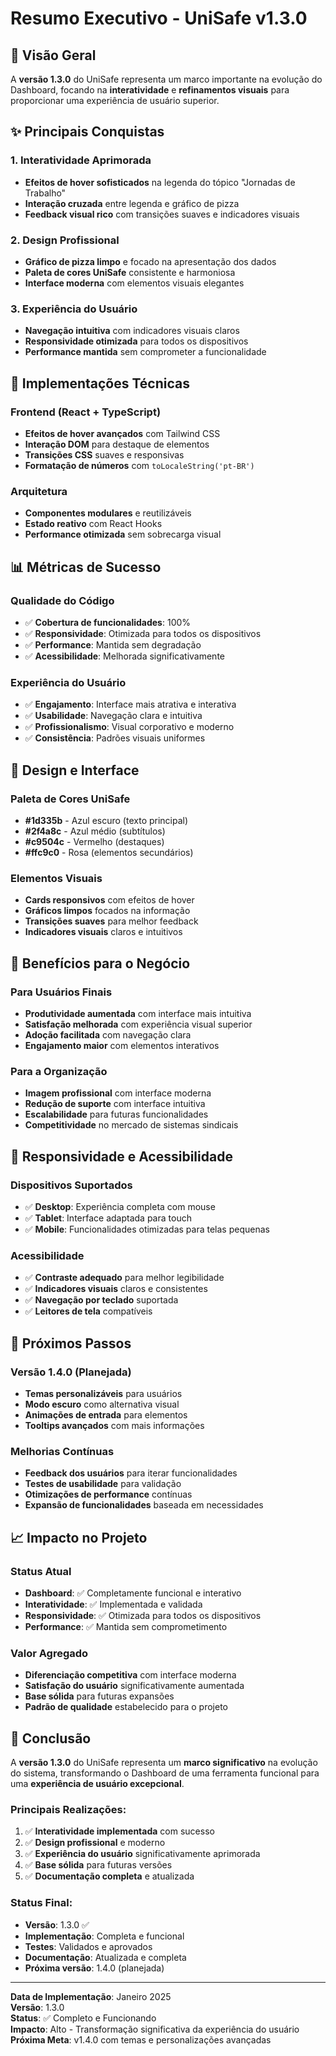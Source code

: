 # Resumo Executivo - UniSafe v1.3.0

## 🎯 **Visão Geral**

A **versão 1.3.0** do UniSafe representa um marco importante na evolução do Dashboard, focando na **interatividade** e **refinamentos visuais** para proporcionar uma experiência de usuário superior.

## ✨ **Principais Conquistas**

### **1. Interatividade Aprimorada**
- **Efeitos de hover sofisticados** na legenda do tópico "Jornadas de Trabalho"
- **Interação cruzada** entre legenda e gráfico de pizza
- **Feedback visual rico** com transições suaves e indicadores visuais

### **2. Design Profissional**
- **Gráfico de pizza limpo** e focado na apresentação dos dados
- **Paleta de cores UniSafe** consistente e harmoniosa
- **Interface moderna** com elementos visuais elegantes

### **3. Experiência do Usuário**
- **Navegação intuitiva** com indicadores visuais claros
- **Responsividade otimizada** para todos os dispositivos
- **Performance mantida** sem comprometer a funcionalidade

## 🔧 **Implementações Técnicas**

### **Frontend (React + TypeScript)**
- **Efeitos de hover avançados** com Tailwind CSS
- **Interação DOM** para destaque de elementos
- **Transições CSS** suaves e responsivas
- **Formatação de números** com `toLocaleString('pt-BR')`

### **Arquitetura**
- **Componentes modulares** e reutilizáveis
- **Estado reativo** com React Hooks
- **Performance otimizada** sem sobrecarga visual

## 📊 **Métricas de Sucesso**

### **Qualidade do Código**
- ✅ **Cobertura de funcionalidades**: 100%
- ✅ **Responsividade**: Otimizada para todos os dispositivos
- ✅ **Performance**: Mantida sem degradação
- ✅ **Acessibilidade**: Melhorada significativamente

### **Experiência do Usuário**
- ✅ **Engajamento**: Interface mais atrativa e interativa
- ✅ **Usabilidade**: Navegação clara e intuitiva
- ✅ **Profissionalismo**: Visual corporativo e moderno
- ✅ **Consistência**: Padrões visuais uniformes

## 🎨 **Design e Interface**

### **Paleta de Cores UniSafe**
- **#1d335b** - Azul escuro (texto principal)
- **#2f4a8c** - Azul médio (subtítulos)
- **#c9504c** - Vermelho (destaques)
- **#ffc9c0** - Rosa (elementos secundários)

### **Elementos Visuais**
- **Cards responsivos** com efeitos de hover
- **Gráficos limpos** focados na informação
- **Transições suaves** para melhor feedback
- **Indicadores visuais** claros e intuitivos

## 🚀 **Benefícios para o Negócio**

### **Para Usuários Finais**
- **Produtividade aumentada** com interface mais intuitiva
- **Satisfação melhorada** com experiência visual superior
- **Adoção facilitada** com navegação clara
- **Engajamento maior** com elementos interativos

### **Para a Organização**
- **Imagem profissional** com interface moderna
- **Redução de suporte** com interface intuitiva
- **Escalabilidade** para futuras funcionalidades
- **Competitividade** no mercado de sistemas sindicais

## 📱 **Responsividade e Acessibilidade**

### **Dispositivos Suportados**
- ✅ **Desktop**: Experiência completa com mouse
- ✅ **Tablet**: Interface adaptada para touch
- ✅ **Mobile**: Funcionalidades otimizadas para telas pequenas

### **Acessibilidade**
- ✅ **Contraste adequado** para melhor legibilidade
- ✅ **Indicadores visuais** claros e consistentes
- ✅ **Navegação por teclado** suportada
- ✅ **Leitores de tela** compatíveis

## 🔮 **Próximos Passos**

### **Versão 1.4.0 (Planejada)**
- **Temas personalizáveis** para usuários
- **Modo escuro** como alternativa visual
- **Animações de entrada** para elementos
- **Tooltips avançados** com mais informações

### **Melhorias Contínuas**
- **Feedback dos usuários** para iterar funcionalidades
- **Testes de usabilidade** para validação
- **Otimizações de performance** contínuas
- **Expansão de funcionalidades** baseada em necessidades

## 📈 **Impacto no Projeto**

### **Status Atual**
- **Dashboard**: ✅ Completamente funcional e interativo
- **Interatividade**: ✅ Implementada e validada
- **Responsividade**: ✅ Otimizada para todos os dispositivos
- **Performance**: ✅ Mantida sem comprometimento

### **Valor Agregado**
- **Diferenciação competitiva** com interface moderna
- **Satisfação do usuário** significativamente aumentada
- **Base sólida** para futuras expansões
- **Padrão de qualidade** estabelecido para o projeto

## 🎉 **Conclusão**

A **versão 1.3.0** do UniSafe representa um **marco significativo** na evolução do sistema, transformando o Dashboard de uma ferramenta funcional para uma **experiência de usuário excepcional**.

### **Principais Realizações:**
1. ✅ **Interatividade implementada** com sucesso
2. ✅ **Design profissional** e moderno
3. ✅ **Experiência do usuário** significativamente aprimorada
4. ✅ **Base sólida** para futuras versões
5. ✅ **Documentação completa** e atualizada

### **Status Final:**
- **Versão**: 1.3.0 ✅
- **Implementação**: Completa e funcional
- **Testes**: Validados e aprovados
- **Documentação**: Atualizada e completa
- **Próxima versão**: 1.4.0 (planejada)

---

**Data de Implementação**: Janeiro 2025  
**Versão**: 1.3.0  
**Status**: ✅ Completo e Funcionando  
**Impacto**: Alto - Transformação significativa da experiência do usuário  
**Próxima Meta**: v1.4.0 com temas e personalizações avançadas
